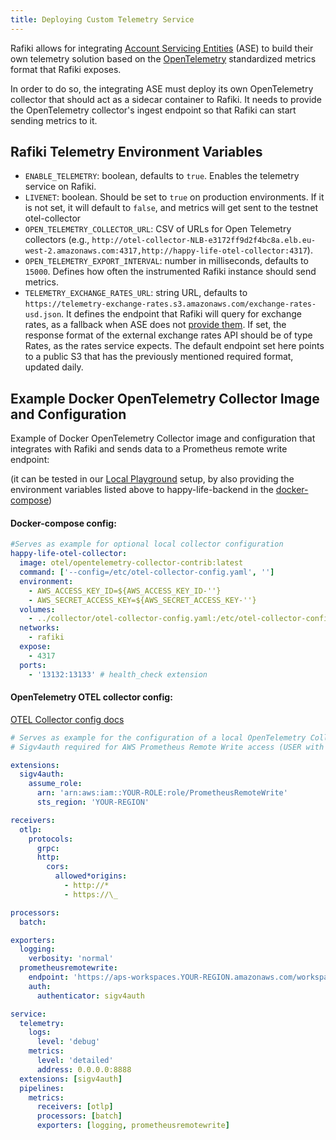 ```yaml
---
title: Deploying Custom Telemetry Service
---
```


Rafiki allows for integrating [Account Servicing Entities](/reference/glossary#account-servicing-entity) (ASE) to build their own telemetry solution based on the [OpenTelemetry](https://opentelemetry.io/) standardized metrics format that Rafiki exposes.

In order to do so, the integrating ASE must deploy its own OpenTelemetry collector that should act as a sidecar container to Rafiki. It needs to provide the OpenTelemetry collector's ingest endpoint so that Rafiki can start sending metrics to it.

## Rafiki Telemetry Environment Variables

- `ENABLE_TELEMETRY`: boolean, defaults to `true`. Enables the telemetry service on Rafiki.
- `LIVENET`: boolean. Should be set to `true` on production environments. If it is not set, it will default to `false`, and metrics will get sent to the testnet otel-collector
- `OPEN_TELEMETRY_COLLECTOR_URL`: CSV of URLs for Open Telemetry collectors (e.g., `http://otel-collector-NLB-e3172ff9d2f4bc8a.elb.eu-west-2.amazonaws.com:4317,http://happy-life-otel-collector:4317`).
- `OPEN_TELEMETRY_EXPORT_INTERVAL`: number in milliseconds, defaults to `15000`. Defines how often the instrumented Rafiki instance should send metrics.
- `TELEMETRY_EXCHANGE_RATES_URL`: string URL, defaults to `https://telemetry-exchange-rates.s3.amazonaws.com/exchange-rates-usd.json`. It defines the endpoint that Rafiki will query for exchange rates, as a fallback when ASE does not [provide them](/integration/getting-started/#exchange-rates). If set, the response format of the external exchange rates API should be of type Rates, as the rates service expects.
  The default endpoint set here points to a public S3 that has the previously mentioned required format, updated daily.

## Example Docker OpenTelemetry Collector Image and Configuration

Example of Docker OpenTelemetry Collector image and configuration that integrates with Rafiki and sends data to a Prometheus remote write endpoint:

(it can be tested in our [Local Playground](/playground/overview) setup, by also providing the environment variables listed above to happy-life-backend in the [docker-compose](https://github.com/interledger/rafiki/blob/main/localenv/happy-life-bank/docker-compose.yml))

#### Docker-compose config:

```yaml
#Serves as example for optional local collector configuration
happy-life-otel-collector:
  image: otel/opentelemetry-collector-contrib:latest
  command: ['--config=/etc/otel-collector-config.yaml', '']
  environment:
    - AWS_ACCESS_KEY_ID=${AWS_ACCESS_KEY_ID-''}
    - AWS_SECRET_ACCESS_KEY=${AWS_SECRET_ACCESS_KEY-''}
  volumes:
    - ../collector/otel-collector-config.yaml:/etc/otel-collector-config.yaml
  networks:
    - rafiki
  expose:
    - 4317
  ports:
    - '13132:13133' # health_check extension
```

#### OpenTelemetry OTEL collector config:

[OTEL Collector config docs](https://opentelemetry.io/docs/collector/configuration/)

```yaml
# Serves as example for the configuration of a local OpenTelemetry Collector that sends metrics to an AWS Managed Prometheus Workspace
# Sigv4auth required for AWS Prometheus Remote Write access (USER with access keys needed)

extensions:
  sigv4auth:
    assume_role:
      arn: 'arn:aws:iam::YOUR-ROLE:role/PrometheusRemoteWrite'
      sts_region: 'YOUR-REGION'

receivers:
  otlp:
    protocols:
      grpc:
      http:
        cors:
          allowed*origins:
            - http://*
            - https://\_

processors:
  batch:

exporters:
  logging:
    verbosity: 'normal'
  prometheusremotewrite:
    endpoint: 'https://aps-workspaces.YOUR-REGION.amazonaws.com/workspaces/ws-YOUR-WORKSPACE-IDENTIFIER/api/v1/remote_write'
    auth:
      authenticator: sigv4auth

service:
  telemetry:
    logs:
      level: 'debug'
    metrics:
      level: 'detailed'
      address: 0.0.0.0:8888
  extensions: [sigv4auth]
  pipelines:
    metrics:
      receivers: [otlp]
      processors: [batch]
      exporters: [logging, prometheusremotewrite]
```
